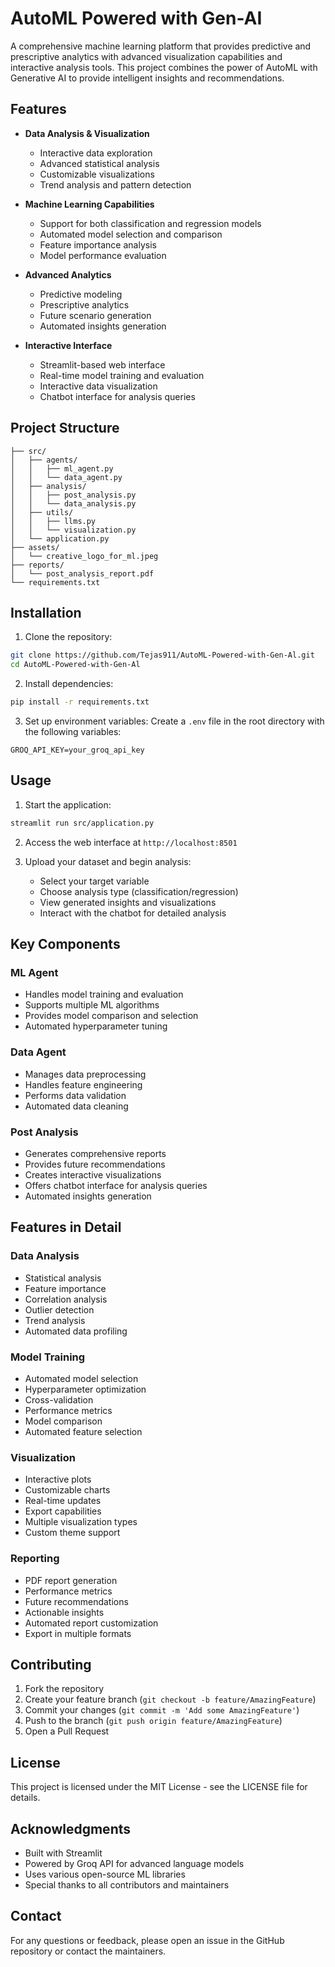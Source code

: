 # AutoML Powered with Gen-AI

A comprehensive machine learning platform that provides predictive and prescriptive analytics with advanced visualization capabilities and interactive analysis tools. This project combines the power of AutoML with Generative AI to provide intelligent insights and recommendations.

## Features

- **Data Analysis & Visualization**
  - Interactive data exploration
  - Advanced statistical analysis
  - Customizable visualizations
  - Trend analysis and pattern detection

- **Machine Learning Capabilities**
  - Support for both classification and regression models
  - Automated model selection and comparison
  - Feature importance analysis
  - Model performance evaluation

- **Advanced Analytics**
  - Predictive modeling
  - Prescriptive analytics
  - Future scenario generation
  - Automated insights generation

- **Interactive Interface**
  - Streamlit-based web interface
  - Real-time model training and evaluation
  - Interactive data visualization
  - Chatbot interface for analysis queries

## Project Structure

```
├── src/
│   ├── agents/
│   │   ├── ml_agent.py
│   │   └── data_agent.py
│   ├── analysis/
│   │   ├── post_analysis.py
│   │   └── data_analysis.py
│   ├── utils/
│   │   ├── llms.py
│   │   └── visualization.py
│   └── application.py
├── assets/
│   └── creative_logo_for_ml.jpeg
├── reports/
│   └── post_analysis_report.pdf
└── requirements.txt
```

## Installation

1. Clone the repository:
```bash
git clone https://github.com/Tejas911/AutoML-Powered-with-Gen-Al.git
cd AutoML-Powered-with-Gen-Al
```

2. Install dependencies:
```bash
pip install -r requirements.txt
```

3. Set up environment variables:
Create a `.env` file in the root directory with the following variables:
```
GROQ_API_KEY=your_groq_api_key
```

## Usage

1. Start the application:
```bash
streamlit run src/application.py
```

2. Access the web interface at `http://localhost:8501`

3. Upload your dataset and begin analysis:
   - Select your target variable
   - Choose analysis type (classification/regression)
   - View generated insights and visualizations
   - Interact with the chatbot for detailed analysis

## Key Components

### ML Agent
- Handles model training and evaluation
- Supports multiple ML algorithms
- Provides model comparison and selection
- Automated hyperparameter tuning

### Data Agent
- Manages data preprocessing
- Handles feature engineering
- Performs data validation
- Automated data cleaning

### Post Analysis
- Generates comprehensive reports
- Provides future recommendations
- Creates interactive visualizations
- Offers chatbot interface for analysis queries
- Automated insights generation

## Features in Detail

### Data Analysis
- Statistical analysis
- Feature importance
- Correlation analysis
- Outlier detection
- Trend analysis
- Automated data profiling

### Model Training
- Automated model selection
- Hyperparameter optimization
- Cross-validation
- Performance metrics
- Model comparison
- Automated feature selection

### Visualization
- Interactive plots
- Customizable charts
- Real-time updates
- Export capabilities
- Multiple visualization types
- Custom theme support

### Reporting
- PDF report generation
- Performance metrics
- Future recommendations
- Actionable insights
- Automated report customization
- Export in multiple formats

## Contributing

1. Fork the repository
2. Create your feature branch (`git checkout -b feature/AmazingFeature`)
3. Commit your changes (`git commit -m 'Add some AmazingFeature'`)
4. Push to the branch (`git push origin feature/AmazingFeature`)
5. Open a Pull Request

## License

This project is licensed under the MIT License - see the LICENSE file for details.

## Acknowledgments

- Built with Streamlit
- Powered by Groq API for advanced language models
- Uses various open-source ML libraries
- Special thanks to all contributors and maintainers

## Contact

For any questions or feedback, please open an issue in the GitHub repository or contact the maintainers. 